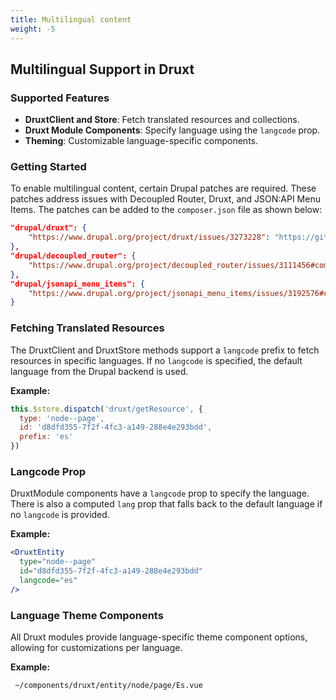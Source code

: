 ```yaml
---
title: Multilingual content
weight: -5
---
```


## Multilingual Support in Druxt

### Supported Features

- **DruxtClient and Store**: Fetch translated resources and collections.
- **Druxt Module Components**: Specify language using the `langcode` prop.
- **Theming**: Customizable language-specific components.

### Getting Started

To enable multilingual content, certain Drupal patches are required. These patches address issues with Decoupled Router, Druxt, and JSON:API Menu Items. The patches can be added to the `composer.json` file as shown below:

```json
"drupal/druxt": {
    "https://www.drupal.org/project/druxt/issues/3273228": "https://git.drupalcode.org/project/druxt/-/merge_requests/9.diff"
},
"drupal/decoupled_router": {
    "https://www.drupal.org/project/decoupled_router/issues/3111456#comment-14093342": "https://git.drupalcode.org/project/decoupled_router/-/merge_requests/5.diff"
},
"drupal/jsonapi_menu_items": {
    "https://www.drupal.org/project/jsonapi_menu_items/issues/3192576#comment-14473856": "https://git.drupalcode.org/project/jsonapi_menu_items/-/merge_requests/7.diff"
}
```

### Fetching Translated Resources

The DruxtClient and DruxtStore methods support a `langcode` prefix to fetch resources in specific languages. If no `langcode` is specified, the default language from the Drupal backend is used.

**Example:**

```js
this.$store.dispatch('druxt/getResource', {
  type: 'node--page',
  id: 'd8dfd355-7f2f-4fc3-a149-288e4e293bdd',
  prefix: 'es'
})
```

### Langcode Prop

DruxtModule components have a `langcode` prop to specify the language. There is also a computed `lang` prop that falls back to the default language if no `langcode` is provided.

**Example:**

```jsx
<DruxtEntity
  type="node--page"
  id="d8dfd355-7f2f-4fc3-a149-288e4e293bdd"
  langcode="es"
/>
```

### Language Theme Components

All Druxt modules provide language-specific theme component options, allowing for customizations per language.

**Example:**

```vue
 ~/components/druxt/entity/node/page/Es.vue
```
